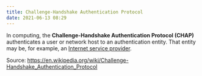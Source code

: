 ```yaml
---
title: Challenge-Handshake Authentication Protocol
date: 2021-06-13 08:29
---
```


In computing, the **Challenge-Handshake Authentication Protocol (CHAP)**
authenticates a user or network host to an authentication entity. That entity
may be, for example, an [Internet service provider](20201018182836-isp.md).

Source: https://en.wikipedia.org/wiki/Challenge-Handshake_Authentication_Protocol
